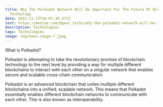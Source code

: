 ```yaml
---
title: Why The Polkadot Network Will Be Important For The Future Of Blockchain
  Technology
date: 2021-11-13T16:07:39.377Z
text: https://medium.com/@gear_techs/why-the-polkadot-network-will-be-important-for-the-future-of-blockchain-technology-eb61f732fe9c
description: Technologies
tags: Technologies
image: img/news-image-7.jpeg
---
```

What is Polkadot?

Polkadot is attempting to take the revolutionary promise of blockchain technology to the next level by providing a way for multiple different blockchains to interact with each other on a singular network that enables secure and scalable cross-chain communication.

Polkadot is an advanced blockchain that unites multiple different blockchains into a unified, scalable network. This means that Polkadot essentially enables different blockchain networks to communicate with each other. This is also known as interoperability.
